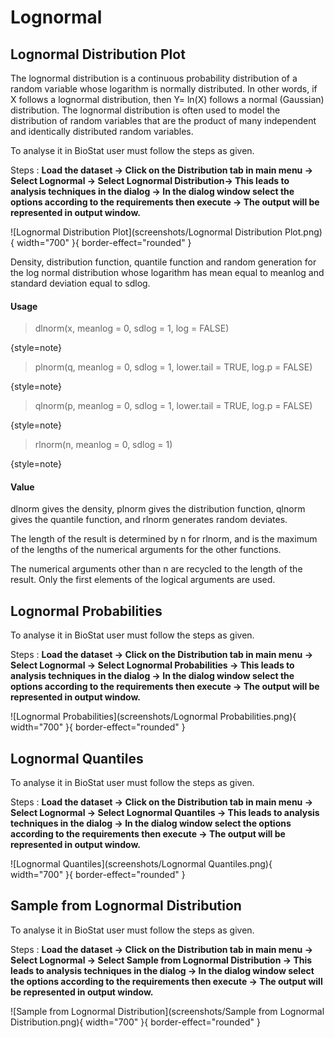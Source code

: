 # Lognormal

## Lognormal Distribution Plot

The lognormal distribution is a continuous probability distribution of a random variable whose logarithm is normally distributed. In other words, if X follows a lognormal distribution, then Y= ln(X) follows a normal (Gaussian) distribution. The lognormal distribution is often used to model the distribution of random variables that are the product of many independent and identically distributed random variables.

To analyse it in BioStat user must follow the steps as given.

Steps
: __Load the dataset -> Click on the Distribution tab in main menu -> Select Lognormal -> Select Lognormal Distribution-> This leads to analysis techniques in the dialog -> In the dialog window select the options according to the requirements then execute -> The output will be represented in output window.__

![Lognormal Distribution Plot](screenshots/Lognormal Distribution Plot.png){ width="700" }{ border-effect="rounded" }

Density, distribution function, quantile function and random generation for the log normal distribution whose logarithm has mean equal to meanlog and standard deviation equal to sdlog.

#### Usage
>dlnorm(x, meanlog = 0, sdlog = 1, log = FALSE)
> 
{style=note}

>plnorm(q, meanlog = 0, sdlog = 1, lower.tail = TRUE, log.p = FALSE)
>
{style=note}

>qlnorm(p, meanlog = 0, sdlog = 1, lower.tail = TRUE, log.p = FALSE)
>
{style=note}

>rlnorm(n, meanlog = 0, sdlog = 1)
> 
{style=note}

#### Value

dlnorm gives the density, plnorm gives the distribution function, qlnorm gives the quantile function, and rlnorm generates random deviates.

The length of the result is determined by n for rlnorm, and is the maximum of the lengths of the numerical arguments for the other functions.

The numerical arguments other than n are recycled to the length of the result. Only the first elements of the logical arguments are used.

## Lognormal Probabilities

To analyse it in BioStat user must follow the steps as given.

Steps
: __Load the dataset -> Click on the Distribution tab in main menu -> Select Lognormal -> Select Lognormal Probabilities -> This leads to analysis techniques in the dialog -> In the dialog window select the options according to the requirements then execute -> The output will be represented in output window.__

![Lognormal Probabilities](screenshots/Lognormal Probabilities.png){ width="700" }{ border-effect="rounded" }

## Lognormal Quantiles

To analyse it in BioStat user must follow the steps as given.

Steps
: __Load the dataset -> Click on the Distribution tab in main menu -> Select Lognormal -> Select Lognormal Quantiles -> This leads to analysis techniques in the dialog -> In the dialog window select the options according to the requirements then execute -> The output will be represented in output window.__

![Lognormal Quantiles](screenshots/Lognormal Quantiles.png){ width="700" }{ border-effect="rounded" }

## Sample from Lognormal Distribution

To analyse it in BioStat user must follow the steps as given.

Steps
: __Load the dataset -> Click on the Distribution tab in main menu -> Select Lognormal -> Select Sample from Lognormal Distribution -> This leads to analysis techniques in the dialog -> In the dialog window select the options according to the requirements then execute -> The output will be represented in output window.__

![Sample from Lognormal Distribution](screenshots/Sample from Lognormal Distribution.png){ width="700" }{ border-effect="rounded" }



